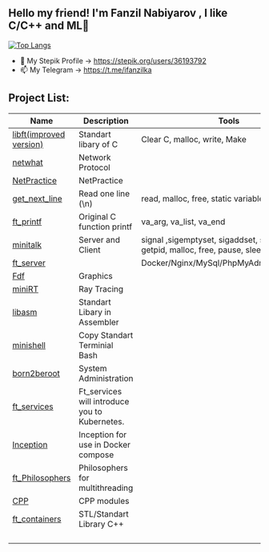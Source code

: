 ## Hello my friend! I'm Fanzil Nabiyarov ,  I like C/C++ and ML👋


	
[![Top Langs](https://github-readme-stats.vercel.app/api/top-langs/?username=ifanzilka&layout=compact)](https://github.com/anuraghazra/github-readme-stats)

- 🌱 My Stepik Profile -> https://stepik.org/users/36193792
- 📫 My Telegram -> https://t.me/ifanzilka
	



## Project List:
| Name | Description | Tools |
| --- | --- | --- |
| [libft(improved version)](https://github.com/ifanzilka/libft)| 	Standart libary of C  | 	Сlear C, malloc, write, Make
| [netwhat](https://github.com/ifanzilka/netwhat) | Network Protocol | 
| [NetPractice](https://github.com/ifanzilka/NetPractice) |  NetPractice |
| [get_next_line](https://github.com/ifanzilka/get_next_line) | Read one line (\n) | read, malloc, free, static variable |
|[ft_printf](https://github.com/ifanzilka/ft_printf) | Original C function printf | va_arg, va_list, va_end |
|[minitalk](https://github.com/ifanzilka/minitalk) | Server and Client  | signal ,sigemptyset, sigaddset, sigaction, kill, getpid, malloc, free, pause, sleep, usleep, exit
|[ft_server](https://github.com/ifanzilka/ft_server) | |Docker/Nginx/MySql/PhpMyAdmin/WordPress
| [Fdf](https://github.com/ifanzilka/Fdf)| Graphics |
| [miniRT](https://github.com/ifanzilka/miniRT) | Ray Tracing |
| [libasm](https://github.com/ifanzilka/libasm)|  Standart Libary in Assembler |
| [minishell](https://github.com/ifanzilka/minishell)|  Copy Standart Terminial Bash |
| [born2beroot](https://github.com/ifanzilka/Born2beroot)| System Administration |
| [ft_services](https://github.com/ifanzilka/ft_services)|  Ft_services will introduce you to Kubernetes.  |
| [Inception](https://github.com/ifanzilka/Inception) | Inception for use in Docker compose |
| [ft_Philosophers](https://github.com/ifanzilka/Philosophers) | Philosophers for multithreading |
| [CPP](https://github.com/ifanzilka/CPP_Module) | CPP modules |
| [ft_containers](https://github.com/ifanzilka/ft_containers-STL) | STL/Standart Library C++   |
| | |
| | |
| | |
| | |
